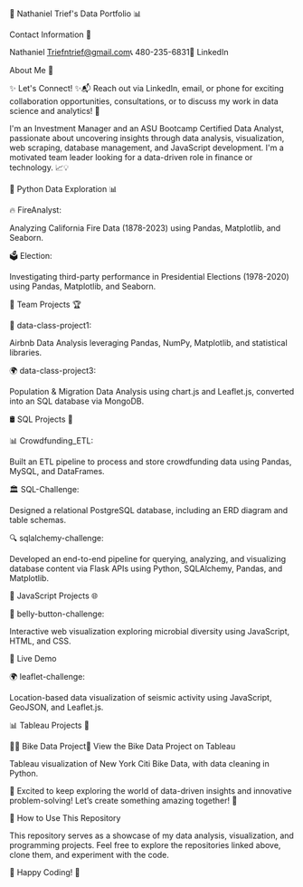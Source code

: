 🚀 Nathaniel Trief's Data Portfolio 📊

Contact Information 📩

Nathaniel Triefntrief@gmail.com📞 480-235-6831🔗 LinkedIn

About Me 🌟

✨ Let's Connect! ✨📬 Reach out via LinkedIn, email, or phone for exciting collaboration opportunities, consultations, or to discuss my work in data science and analytics! 🚀

I'm an Investment Manager and an ASU Bootcamp Certified Data Analyst, passionate about uncovering insights through data analysis, visualization, web scraping, database management, and JavaScript development. I'm a motivated team leader looking for a data-driven role in finance or technology. 📈💡

🐍 Python Data Exploration 📊

🔥 FireAnalyst:

Analyzing California Fire Data (1878-2023) using Pandas, Matplotlib, and Seaborn.

🗳 Election:

Investigating third-party performance in Presidential Elections (1978-2020) using Pandas, Matplotlib, and Seaborn.

🤝 Team Projects 🏆

🏡 data-class-project1:

Airbnb Data Analysis leveraging Pandas, NumPy, Matplotlib, and statistical libraries.

🌍 data-class-project3:

Population & Migration Data Analysis using chart.js and Leaflet.js, converted into an SQL database via MongoDB.

🛢 SQL Projects 💾

📊 Crowdfunding_ETL:

Built an ETL pipeline to process and store crowdfunding data using Pandas, MySQL, and DataFrames.

🏛 SQL-Challenge:

Designed a relational PostgreSQL database, including an ERD diagram and table schemas.

🔍 sqlalchemy-challenge:

Developed an end-to-end pipeline for querying, analyzing, and visualizing database content via Flask APIs using Python, SQLAlchemy, Pandas, and Matplotlib.

🎨 JavaScript Projects 🌐

🦠 belly-button-challenge:

Interactive web visualization exploring microbial diversity using JavaScript, HTML, and CSS.

🎥 Live Demo

🌍 leaflet-challenge:

Location-based data visualization of seismic activity using JavaScript, GeoJSON, and Leaflet.js.

📊 Tableau Projects 🎨

🚴‍♂️ Bike Data Project🔗 View the Bike Data Project on Tableau

Tableau visualization of New York Citi Bike Data, with data cleaning in Python.

🚀 Excited to keep exploring the world of data-driven insights and innovative problem-solving! Let’s create something amazing together! 🎯

📌 How to Use This Repository

This repository serves as a showcase of my data analysis, visualization, and programming projects. Feel free to explore the repositories linked above, clone them, and experiment with the code.

🚀 Happy Coding! 🎯
